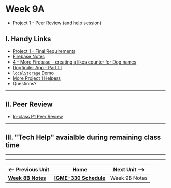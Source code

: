 # Week 9A

- Project 1 - Peer Review (and help session)


## I. Handy Links

- [Project 1 - Final Requirements](../projects/p1-final.md)
- [Firebase Notes](08B.md#iii-firebase-notes)
- [4 - More Firebase - creating a likes counter for Dog names](https://github.com/tonethar/IGME-330-Master/blob/master/notes/firebase-4.md)
- [Dogfinder App - Part III](https://github.com/tonethar/IGME-330-Master/blob/master/notes/dogfinder-3.md)
- [`localStorage` Demo](07A.md#iii-localstorage-demo)
- [More Project 1 Helpers](../projects/p1-helpers.md)
- Questions?

<hr>
  
## II. Peer Review
- [In-class P1 Peer Review](../projects/p1-peer-review.md)

<hr>

## III. "Tech Help" avaialble during remaining class time


<hr><hr>

| <-- Previous Unit | Home | Next Unit -->
| --- | --- | --- 
| [**Week 8B Notes**](08B.md)     |  [**IGME-330 Schedule**](../schedule.md) | Week 9B Notes
